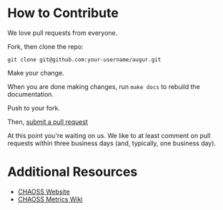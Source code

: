 # How to Contribute

We love pull requests from everyone.

Fork, then clone the repo:

    git clone git@github.com:your-username/augur.git

Make your change.

When you are done making changes, run `make docs` to rebuild the documentation.

Push to your fork.

Then, [submit a pull request](https://github.com/OSSHealth/augur/compare)

At this point you're waiting on us. We like to at least comment on pull requests
within three business days (and, typically, one business day).

# Additional Resources

* [CHAOSS Website](https://chaoss.community/)
* [CHAOSS Metrics Wiki](https://github.com/chaoss/metrics)
